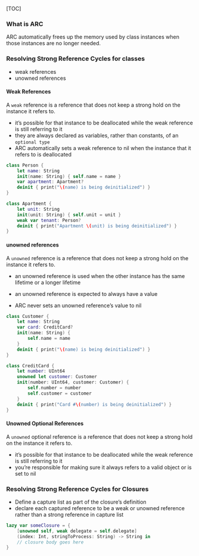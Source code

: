 [TOC]

### What is ARC

 ARC automatically frees up the memory used by class instances when those instances are no longer needed.

### Resolving Strong Reference Cycles for classes

- weak references
- unowned references

#### Weak References

A `weak` reference is a reference that does not keep a strong hold on the instance it refers to.

- it’s possible for that instance to be deallocated while the weak reference is still referring to it
- they are always declared as variables, rather than constants, of an `optional type`
- ARC automatically sets a weak reference to nil when the instance that it refers to is deallocated


```swift
class Person {
    let name: String
    init(name: String) { self.name = name }
    var apartment: Apartment?
    deinit { print("\(name) is being deinitialized") }
}

class Apartment {
    let unit: String
    init(unit: String) { self.unit = unit }
    weak var tenant: Person?
    deinit { print("Apartment \(unit) is being deinitialized") }
}
```

#### unowned references

A `unowned` reference is a reference that does not keep a strong hold on the instance it refers to.

- an unowned reference is used when the other instance has the same lifetime or a longer lifetime

- an unowned reference is expected to always have a value

- ARC never sets an unowned reference’s value to nil


```swift
class Customer {
    let name: String
    var card: CreditCard?
    init(name: String) {
        self.name = name
    }
    deinit { print("\(name) is being deinitialized") }
}

class CreditCard {
    let number: UInt64
    unowned let customer: Customer
    init(number: UInt64, customer: Customer) {
        self.number = number
        self.customer = customer
    }
    deinit { print("Card #\(number) is being deinitialized") }
}
```

#### Unowned Optional References

A `unowned` optional reference is a reference that does not keep a strong hold on the instance it refers to.

- it’s possible for that instance to be deallocated while the weak reference is still referring to it
- you’re responsible for making sure it always refers to a valid object or is set to nil


### Resolving Strong Reference Cycles for Closures

- Define a capture list as part of the closure’s definition
- declare each captured reference to be a weak or unowned reference rather than a strong reference in capture list


```swift
lazy var someClosure = {
    [unowned self, weak delegate = self.delegate]
    (index: Int, stringToProcess: String) -> String in
    // closure body goes here
}
```

